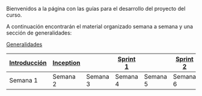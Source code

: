 Bienvenidos a la página con las guías para el desarrollo del proyecto del curso.

A continuación encontrarán el material organizado semana a semana y una sección de generalidades:

[Generalidades](https://avargas20.github.io/MISW-Procesos/generalidades)

| [Introducción](https://avargas20.github.io/MISW-Procesos/semanas/semana1/semana1) | [Inception]() |   | [Sprint 1]() |   | [Sprint 2]() |   | [Cierre]() |
|--------------|-----------|---|----------|---|----------|---|--------|
| Semana 1            | Semana 2         | Semana 3 | Semana 4        | Semana 5 | Semana 6        | Semana 7 | Semana 8      |



